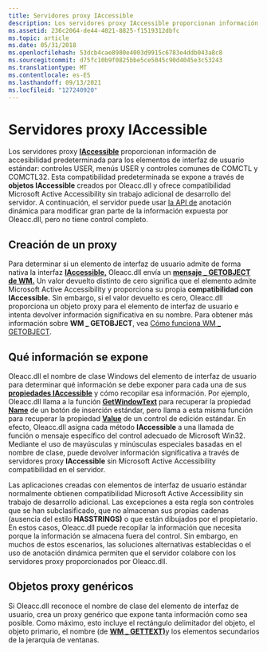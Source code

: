 ```yaml
---
title: Servidores proxy IAccessible
description: Los servidores proxy IAccessible proporcionan información de accesibilidad predeterminada para los controles USER de elementos de interfaz de usuario estándar, los menús USER y los controles comunes de COMCTL y COMCTL32.
ms.assetid: 236c2064-de44-4021-8825-f1519312dbfc
ms.topic: article
ms.date: 05/31/2018
ms.openlocfilehash: 53dcb4cae8980e4003d9915c6783e4ddb043a8c8
ms.sourcegitcommit: d75fc10b9f0825bbe5ce5045c90d4045e3c53243
ms.translationtype: MT
ms.contentlocale: es-ES
ms.lasthandoff: 09/13/2021
ms.locfileid: "127240920"
---
```

# <a name="iaccessible-proxies"></a>Servidores proxy IAccessible

Los servidores proxy [**IAccessible**](/windows/desktop/api/oleacc/nn-oleacc-iaccessible) proporcionan información de accesibilidad predeterminada para los elementos de interfaz de usuario estándar: controles USER, menús USER y controles comunes de COMCTL y COMCTL32. Esta compatibilidad predeterminada se expone a través de **objetos IAccessible** creados por Oleacc.dll y ofrece compatibilidad Microsoft Active Accessibility sin trabajo adicional de desarrollo del servidor. A continuación, el servidor puede usar [la API de](dynamic-annotation-api.md) anotación dinámica para modificar gran parte de la información expuesta por Oleacc.dll, pero no tiene control completo.

## <a name="creating-a-proxy"></a>Creación de un proxy

Para determinar si un elemento de interfaz de usuario admite de forma nativa la interfaz [**IAccessible,**](/windows/desktop/api/oleacc/nn-oleacc-iaccessible) Oleacc.dll envía un [**mensaje \_ GETOBJECT de WM.**](wm-getobject.md) Un valor devuelto distinto de cero significa que el elemento admite Microsoft Active Accessibility y proporciona su propia **compatibilidad con IAccessible.** Sin embargo, si el valor devuelto es cero, Oleacc.dll proporciona un objeto proxy para el elemento de interfaz de usuario e intenta devolver información significativa en su nombre. Para obtener más información sobre **WM \_ GETOBJECT**, vea [Cómo funciona WM \_ GETOBJECT](how-wm-getobject-works.md).

## <a name="what-information-is-exposed"></a>Qué información se expone

Oleacc.dll el nombre de clase Windows del elemento de interfaz de usuario para determinar qué información se debe exponer para cada una de sus [**propiedades IAccessible**](/windows/desktop/api/oleacc/nn-oleacc-iaccessible) y cómo recopilar esa información. Por ejemplo, Oleacc.dll llama a la función [**GetWindowText**](/windows/desktop/api/winuser/nf-winuser-getwindowtexta) para recuperar la propiedad [**Name**](name-property.md) de un botón de inserción estándar, pero llama a esta misma función para recuperar la propiedad [**Value**](value-property.md) de un control de edición estándar. En efecto, Oleacc.dll asigna cada método **IAccessible** a una llamada de función o mensaje específico del control adecuado de Microsoft Win32. Mediante el uso de mayúsculas y minúsculas especiales basadas en el nombre de clase, puede devolver información significativa a través de servidores proxy **IAccessible** sin Microsoft Active Accessibility compatibilidad en el servidor.

Las aplicaciones creadas con elementos de interfaz de usuario estándar normalmente obtienen compatibilidad Microsoft Active Accessibility sin trabajo de desarrollo adicional. Las excepciones a esta regla son controles que se han subclasificado, que no almacenan sus propias cadenas (ausencia del estilo **HASSTRINGS)** o que están dibujados por el propietario. En estos casos, Oleacc.dll puede recopilar la información que necesita porque la información se almacena fuera del control. Sin embargo, en muchos de estos escenarios, las soluciones alternativas establecidas o el uso de anotación dinámica permiten que el servidor colabore con los servidores proxy proporcionados por Oleacc.dll.

## <a name="generic-proxy-objects"></a>Objetos proxy genéricos

Si Oleacc.dll reconoce el nombre de clase del elemento de interfaz de usuario, crea un proxy genérico que expone tanta información como sea posible. Como máximo, esto incluye el rectángulo delimitador del objeto, el objeto primario, el nombre (de [**WM \_ GETTEXT)**](/windows/desktop/winmsg/wm-gettext)y los elementos secundarios de la jerarquía de ventanas.

 

 